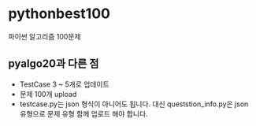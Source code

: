 # pythonbest100
파이썬 알고리즘 100문제

## pyalgo20과 다른 점
* TestCase 3 ~ 5개로 업데이트
* 문제 100개 upload
* testcase.py는 json 형식이 아니어도 됩니다. 대신 queststion_info.py은 json 유형으로 문제 유형 함께 업로드 해야 합니다.